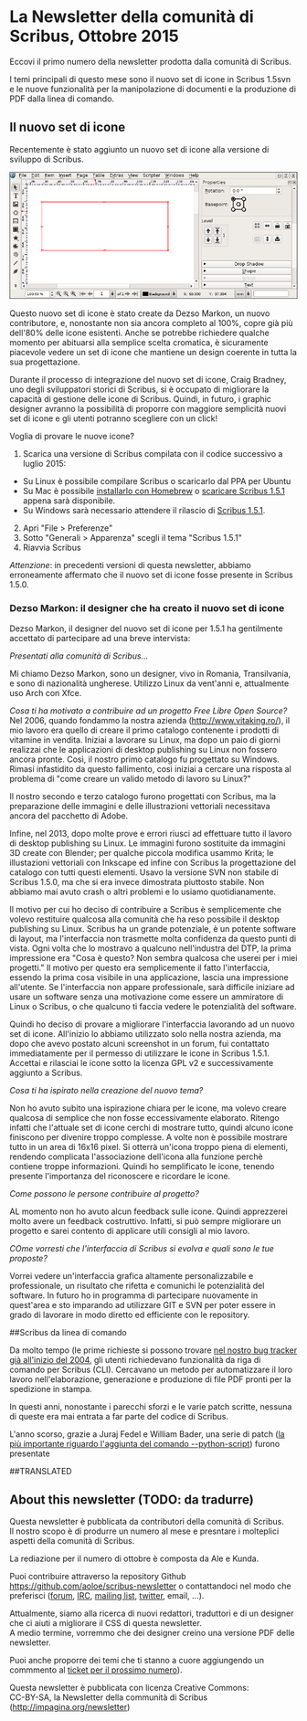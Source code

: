 # La Newsletter della comunità di Scribus, Ottobre 2015

Eccovi il primo numero della newsletter prodotta dalla comunità di Scribus.

I temi principali di questo mese sono il nuovo set di icone in Scribus 1.5svn e le nuove funzionalità per la manipolazione di documenti e la produzione di PDF dalla linea di comando.

## Il nuovo set di icone

Recentemente è stato aggiunto un nuovo set di icone alla versione di sviluppo di Scribus.

![screenshot delle nuove icone](images/icons.png)

Questo nuovo set di icone è stato create da Dezso Markon, un nuovo contributore, e, nonostante non sia ancora completo al 100%, copre già più dell'80% delle icone esistenti.
Anche se potrebbe richiedere qualche momento per abituarsi alla semplice scelta cromatica, è sicuramente piacevole vedere un set di icone che mantiene un design coerente in tutta la sua progettazione.

Durante il processo di integrazione del nuovo set di icone, Craig Bradney, uno degli sviluppatori storici di Scribus, si è occupato di migliorare la capacità di gestione delle icone di Scribus. Quindi, in futuro, i graphic designer avranno la possibilità di proporre con maggiore semplicità nuovi set di icone e gli utenti potranno scegliere con un click!

Voglia di provare le nuove icone?

1. Scarica una versione di Scribus compilata con il codice successivo a luglio 2015:
  - Su Linux è possibile compilare Scribus o scaricarlo dal PPA per Ubuntu
  - Su Mac è possibile [installarlo con Homebrew](https://github.com/scribusproject/homebrew-scribus/) o [scaricare Scribus 1.5.1](http://www.scribus.net/downloads/unstable-branch/) appena sarà disponibile.
  - Su Windows sarà necessario attendere il rilascio di [Scribus 1.5.1](http://www.scribus.net/downloads/unstable-branch/).
2. Apri "File > Preferenze"
3. Sotto "Generali > Apparenza" scegli il tema "Scribus 1.5.1"
4. Riavvia Scribus


_Attenzione_: in precedenti versioni di questa newsletter, abbiamo erroneamente affermato che il nuovo set di icone fosse presente in Scribus 1.5.0.

### Dezso Markon: il designer che ha creato il nuovo set di icone

Dezso Markon, il designer del nuovo set di icone per 1.5.1 ha gentilmente accettato di partecipare ad una breve intervista:

_Presentati alla comunità di Scribus..._

Mi chiamo Dezso Markon, sono un designer, vivo in Romania, Transilvania, e sono di nazionalità ungherese. Utilizzo Linux da vent'anni e, attualmente uso Arch con Xfce.

_Cosa ti ha motivato a contribuire ad un progetto Free Libre Open Source?_
Nel 2006, quando fondammo la nostra azienda (<http://www.vitaking.ro/>), il mio lavoro era quello di creare il primo catalogo contenente i prodotti di vitamine in vendita. Iniziai a lavorare su Linux, ma dopo un paio di giorni realizzai che le applicazioni di desktop publishing su Linux non fossero ancora pronte. Così, il nostro primo catalogo fu progettato su Windows. Rimasi infastidito da questo fallimento, così iniziai a cercare una risposta al problema di "come creare un valido metodo di lavoro su Linux?"

Il nostro secondo e terzo catalogo furono progettati con Scribus, ma la preparazione delle immagini e delle illustrazioni vettoriali necessitava ancora del pacchetto di Adobe.

Infine, nel 2013, dopo molte prove e errori riusci ad effettuare tutto il lavoro di desktop publishing su Linux. Le immagini furono sostituite da immagini 3D create con Blender; per qualche piccola modifica usammo Krita; le illustazioni vettoriali con Inkscape ed infine con Scribus la progettazione del catalogo con tutti questi elementi. Usavo la versione SVN non stabile di Scribus 1.5.0, ma che si era invece dimostrata piuttosto stabile. Non abbiamo mai avuto crash o altri problemi e lo usiamo quotidianamente.

Il motivo per cui ho deciso di contribuire a Scribus è semplicemente che volevo restituire qualcosa alla comunità che ha reso possibile il desktop publishing su Linux. Scribus ha un grande potenziale, è un potente software di layout, ma l'interfaccia non trasmette molta confidenza da questo punti di vista. Ogni volta che lo mostravo a qualcuno nell'industra del DTP, la prima impressione era "Cosa è questo? Non sembra qualcosa che userei per i miei progetti." Il motivo per questo era semplicemente il fatto l'interfaccia, essendo la prima cosa visibile in una applicazione, lascia una impressione all'utente. Se l'interfaccia non appare professionale, sarà difficile iniziare ad usare un software senza una motivazione come essere un ammiratore di Linux o Scribus, o che qualcuno ti faccia vedere le potenzialità del software.

Quindi ho deciso di provare a migliorare l'interfaccia lavorando ad un nuovo set di icone. All'inizio lo abbiamo utilizzato solo nella nostra azienda, ma dopo che avevo postato alcuni screenshot in un forum, fui contattato immediatamente per il permesso di utilizzare le icone in Scribus 1.5.1. Accettai e rilasciai le icone sotto la licenza GPL v2 e successivamente aggiunto a Scribus.

_Cosa ti ha ispirato nella creazione del nuovo tema?_

Non ho avuto subito una ispirazione chiara per le icone, ma volevo creare qualcosa di semplice che non fosse eccessivamente elaborato. Ritengo infatti che l'attuale set di icone cerchi di mostrare tutto, quindi alcuno icone finiscono per divenire troppo complesse. A volte non è possibile mostrare tutto in un area di 16x16 pixel. Si otterrà un'icona troppo piena di elementi, rendendo complicata l'associazione dell'icona alla funzione perchè contiene troppe informazioni. Quindi ho semplificato le icone, tenendo presente l'importanza del riconoscere e ricordare le icone.

_Come possono le persone contribuire al progetto?_

AL momento non ho avuto alcun feedback sulle icone. Quindi apprezzerei molto avere un feedback costruttivo. Infatti, si può sempre migliorare un progetto e sarei contento di applicare utili consigli al mio lavoro.

_COme vorresti che l'interfaccia di Scribus si evolva e quali sono le tue proposte?_

Vorrei vedere un'interfaccia grafica altamente personalizzabile e professionale, un risultato che rifetta e comunichi le potenzialità del software. In futuro ho in programma di partecipare nuovamente in quest'area e sto imparando ad utilizzare GIT e SVN per poter essere in grado di lavorare in modo diretto ed efficiente con le repository.


##Scribus da linea di comando

Da molto tempo (le prime richieste si possono trovare [nel nostro bug tracker già all'inizio del 2004](http://bugs.scribus.net/view.php?id=238), gli utenti richiedevano funzionalità da riga di comando per Scribus (CLI). Cercavano un metodo per automatizzare il loro lavoro nell'elaborazione, generazione e produzione di file PDF pronti per la spedizione in stampa.

In questi anni, nonostante i parecchi sforzi e le varie patch scritte, nessuna di queste era mai entrata a far parte del codice di Scribus.

L'anno scorso, grazie a Juraj Fedel e William Bader, una serie di patch ([la più importante riguardo l'aggiunta del comando --python-script](http://bugs.scribus.net/view.php?id=12572)) furono presentate 

##TRANSLATED




## About this newsletter (TODO: da tradurre)

Questa newsletter è pubblicata da contributori della comunità di Scribus.  
Il nostro scopo è di produrre un numero al mese e presntare i molteplici aspetti della comunità di Scribus.

La rediazione per il numero di ottobre è composta da Ale e Kunda.

Puoi contribuire attraverso la repository Github <https://github.com/aoloe/scribus-newsletter> o contattandoci nel modo che preferisci ([forum](http://forums.scribus.net), [IRC](http://webchat.freenode.net/?channels=scribus), [mailing list](http://lists.scribus.net), [twitter](https://twitter.com/scribus), email, ...).

Attualmente, siamo alla ricerca di nuovi redattori, traduttori e di un designer che ci aiuti a migliorare il CSS di questa newsletter.  
A medio termine, vorremmo che dei designer creino una versione PDF delle newsletter.

Puoi anche proporre dei temi che ti stanno a cuore aggiungendo un commmento al [ticket per il prossimo numero](https://github.com/aoloe/scribus-newsletter/issues/7)).

Questa newsletter è pubblicata con licenza Creative Commons:  
CC-BY-SA, la Newsletter della communità di Scribus (<http://impagina.org/newsletter>)
